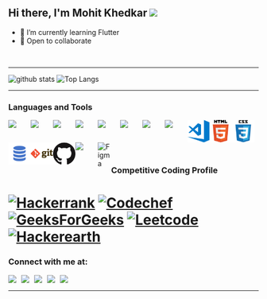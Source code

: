 ## Hi there, I'm Mohit Khedkar <img src="https://raw.githubusercontent.com/MartinHeinz/MartinHeinz/master/wave.gif" width="30px">


- 🌱 I’m currently learning Flutter
- 👯 Open to collaborate 

<br />
 
 ----

![github stats](https://github-readme-stats.vercel.app/api?username=mohitkhedkar&show_icons=true&theme=gruvbox)
![Top Langs](https://github-readme-stats.vercel.app/api/top-langs/?username=mohitkhedkar&layout=compact)
 <br />

 ----

### Languages and Tools 



<img  align="left" width="45px" src="https://img.icons8.com/color/60/000000/c-programming.png"/>

<img  align="left" width="45px" src="https://img.icons8.com/color/60/000000/c-plus-plus-logo.png"/>
 
<img  align="left" width="45px" src="https://img.icons8.com/color/64/000000/java-coffee-cup-logo.png"/>
 
<img  align="left" width="45px" src="https://img.icons8.com/color/60/000000/python.png"/>

<img  align="left" width="45px" src="https://img.icons8.com/color/60/000000/javascript.png"/>

<img  align="left" width="45px" src="https://img.icons8.com/color/60/000000/c-sharp-logo.png"/>

<img  align="left" width="45px" src="https://img.icons8.com/color/60/000000/dart.png"/>

<img  align="left" width="45px" src="https://img.icons8.com/color/60/000000/flutter.png"/>

<img align="left" alt="Visual Studio Code" width="45px" src="https://raw.githubusercontent.com/github/explore/80688e429a7d4ef2fca1e82350fe8e3517d3494d/topics/visual-studio-code/visual-studio-code.png" />
  
<img align="left" alt="HTML5" width="45px" src="https://raw.githubusercontent.com/github/explore/80688e429a7d4ef2fca1e82350fe8e3517d3494d/topics/html/html.png" />
  
<img align="left" alt="CSS3" width="45px" src="https://raw.githubusercontent.com/github/explore/80688e429a7d4ef2fca1e82350fe8e3517d3494d/topics/css/css.png" />
  
<img align="left" alt="SQL" width="45px" src="https://raw.githubusercontent.com/github/explore/80688e429a7d4ef2fca1e82350fe8e3517d3494d/topics/sql/sql.png" />
  
<img align="left" alt="Git" width="45px" src="https://raw.githubusercontent.com/github/explore/80688e429a7d4ef2fca1e82350fe8e3517d3494d/topics/git/git.png" />
  
<img align="left" alt="GitHub" width="45px" src="https://raw.githubusercontent.com/github/explore/78df643247d429f6cc873026c0622819ad797942/topics/github/github.png" />
   <br><br>

<img  align="left" width="45px" src="https://img.icons8.com/color/60/000000/atom-editor.png"/>


<img align="left" alt="Figma" width="27px" src="https://seeklogo.com/images/F/figma-logo-E4E21D3AEA-seeklogo.com.png"/>
  <br><br>

### Competitive  Coding Profile
 # [![Hackerrank](https://img.shields.io/badge/-Hackerrank-00b300?style=flat&labelColor=00b300&logo=hackerrank&logoColor=white)](https://www.hackerrank.com/mohitkhedkar)   [![Codechef](https://img.shields.io/badge/-Codechef-5a331b?style=flat&labelColor=5a331b&logo=Codechef&logoColor=white)](https://www.codechef.com/users/mohitkhedkar)   [![GeeksForGeeks](https://img.shields.io/badge/-GeeksForGeeks-006600?style=flat&labelColor=#006600&logo=Geeksforgeeks&logoColor=white)](https://auth.geeksforgeeks.org/user/mohitkhedkar/practice/)   [![Leetcode](https://img.shields.io/badge/-leetcode-f89f1b?style=flat&labelColor=f89f1b&logo=leetcode&logoColor=white)](https://leetcode.com/mohitkhedkar/)   [![Hackerearth](https://img.shields.io/badge/-hackerearth-323754?style=flat&labelColor=323754&logo=hackerearth&logoColor=d6d7dd)](https://www.hackerearth.com/@mohitkhedkar)

### Connect with me at:
<!--[<img align="left"  width="26px" src="https://raw.githubusercontent.com/iconic/open-iconic/master/svg/globe.svg" />][website]-->
[<img align="left"  width="26px" src="https://cdn.jsdelivr.net/npm/simple-icons@v3/icons/linkedin.svg" />][linkedin]
[<img align="left" width="26px" src="https://cdn.jsdelivr.net/npm/simple-icons@3.4.0/icons/gmail.svg" />][mail]
[<img align="left" width="26px" src="https://cdn.jsdelivr.net/npm/simple-icons@3.4.0/icons/github.svg" />][github]
[<img align="left" width="26px" src="https://cdn.jsdelivr.net/npm/simple-icons@3.4.0/icons/twitter.svg" />][twitter]
[<img align="left" width="26px" src="https://cdn.jsdelivr.net/npm/simple-icons@3.4.0/icons/instagram.svg" />][instagram]
<br />
 
 ----

<!-- <p align="left"> <img src="https://komarev.com/ghpvc/?username=mohitkhedkar&label=Views&color=blue&style=plastic" alt="mohitkhedkar" /> </p> -->

<!--[website]: https://mohitkhedkar.github.io/portfolio/ -->
[linkedin]: https://www.linkedin.com/in/mohit-khedkar-63a6051a3/
[github]: https://github.com/mohitkhedkar
[twitter]: https://twitter.com/mohit_khedkar_
[mail]: mailto:mohitkhedkar521@gmail.com
[instagram]: https://instagram.com/
